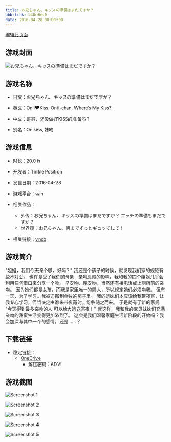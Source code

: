 ```yaml
---
title: お兄ちゃん、キッスの準備はまだですか？
abbrlink: b40c6ec0
date: 2016-04-28 00:00:00
---
```

[编辑此页面](https://github.com/ACG-3/ADV3-source/blob/main/source/_posts/games/%E3%81%8A%E5%85%84%E3%81%A1%E3%82%83%E3%82%93%E3%80%81%E3%82%AD%E3%83%83%E3%82%B9%E3%81%AE%E6%BA%96%E5%82%99%E3%81%AF%E3%81%BE%E3%81%A0%E3%81%A7%E3%81%99%E3%81%8B%EF%BC%9F%20%20%E3%82%A8%E3%83%83%E3%83%81%E3%81%AE%E6%BA%96%E5%82%99%E3%82%82%E3%81%BE%E3%81%A0%E3%81%A7%E3%81%99%E3%81%8B%EF%BC%9F.md)

## 游戏封面

![お兄ちゃん、キッスの準備はまだですか？](https://pan.timero.xyz/onedrive/img_lib_001/%E3%81%8A%E5%85%84%E3%81%A1%E3%82%83%E3%82%93%E3%80%81%E3%82%AD%E3%83%83%E3%82%B9%E3%81%AE%E6%BA%96%E5%82%99%E3%81%AF%E3%81%BE%E3%81%A0%E3%81%A7%E3%81%99%E3%81%8B%EF%BC%9F%20%20%E3%82%A8%E3%83%83%E3%83%81%E3%81%AE%E6%BA%96%E5%82%99%E3%82%82%E3%81%BE%E3%81%A0%E3%81%A7%E3%81%99%E3%81%8B%EF%BC%9F_cover.avif)


## 游戏名称

- 日文：お兄ちゃん、キッスの準備はまだですか？
- 英文：Onii♥Kiss: Onii-chan, Where’s My Kiss?
- 中文：哥哥，还没做好KISS的准备吗？

- 别名：Onikiss, 妹吻


## 游戏信息

- 时长：20.0 h
- 开发者：Tinkle Position
- 发售日期：2016-04-28
- 游戏平台：win
- 相关作品：
   - 外传：お兄ちゃん、キッスの準備はまだですか？  エッチの準備もまだですか？
   - 世界观：お兄ちゃん、朝までずっとギュッてして！

- 相关链接：[vndb](https://vndb.org/v18694)


## 游戏简介

"姐姐，我们今天亲个够，好吗？"
我还是个孩子的时候，就发现我们家的规矩有些不对劲。
也许是受了我们的母亲--亲吻恶魔的影响，我和我的四个姐姐几乎会利用任何借口来分享一个吻。
早安吻、晚安吻，当然还有接电话或上厕所前的亲吻。
因为她们都是女孩，而我是家里唯一的男人，所以规定她们必须吻我。
但有一天，为了学习，我被迫搬到单独的房子里。
我的姐妹们本应该给我带夜宵，让我专心学习，但当决定由谁来带夜宵时，纷争随之而来。
于是就有了新的家规
"今天得到最多亲吻的人 可以给大姐送宵夜！"
就这样，我和我的宝贝妹妹们充满亲吻的甜蜜生活变得更加浓烈了。
这会是我们温馨家庭生活新阶段的开始吗？我会加深与其中一个的感情，还是......？




## 下载链接

- 稳定链接：
    - [OneDrive](https://pan.timero.xyz/onedrive/adv_lib_001/%E3%81%8A%E5%85%84%E3%81%A1%E3%82%83%E3%82%93%E3%80%81%E3%82%AD%E3%83%83%E3%82%B9%E3%81%AE%E6%BA%96%E5%82%99%E3%81%AF%E3%81%BE%E3%81%A0%E3%81%A7%E3%81%99%E3%81%8B%EF%BC%9F%20%20%E3%82%A8%E3%83%83%E3%83%81%E3%81%AE%E6%BA%96%E5%82%99%E3%82%82%E3%81%BE%E3%81%A0%E3%81%A7%E3%81%99%E3%81%8B%EF%BC%9F)
        - 解压密码：ADV!



## 游戏截图


![Screenshot 1](https://pan.timero.xyz/onedrive/img_lib_001/%E3%81%8A%E5%85%84%E3%81%A1%E3%82%83%E3%82%93%E3%80%81%E3%82%AD%E3%83%83%E3%82%B9%E3%81%AE%E6%BA%96%E5%82%99%E3%81%AF%E3%81%BE%E3%81%A0%E3%81%A7%E3%81%99%E3%81%8B%EF%BC%9F%20%20%E3%82%A8%E3%83%83%E3%83%81%E3%81%AE%E6%BA%96%E5%82%99%E3%82%82%E3%81%BE%E3%81%A0%E3%81%A7%E3%81%99%E3%81%8B%EF%BC%9F_Screenshot_1.avif)

![Screenshot 2](https://pan.timero.xyz/onedrive/img_lib_001/%E3%81%8A%E5%85%84%E3%81%A1%E3%82%83%E3%82%93%E3%80%81%E3%82%AD%E3%83%83%E3%82%B9%E3%81%AE%E6%BA%96%E5%82%99%E3%81%AF%E3%81%BE%E3%81%A0%E3%81%A7%E3%81%99%E3%81%8B%EF%BC%9F%20%20%E3%82%A8%E3%83%83%E3%83%81%E3%81%AE%E6%BA%96%E5%82%99%E3%82%82%E3%81%BE%E3%81%A0%E3%81%A7%E3%81%99%E3%81%8B%EF%BC%9F_Screenshot_2.avif)

![Screenshot 3](https://pan.timero.xyz/onedrive/img_lib_001/%E3%81%8A%E5%85%84%E3%81%A1%E3%82%83%E3%82%93%E3%80%81%E3%82%AD%E3%83%83%E3%82%B9%E3%81%AE%E6%BA%96%E5%82%99%E3%81%AF%E3%81%BE%E3%81%A0%E3%81%A7%E3%81%99%E3%81%8B%EF%BC%9F%20%20%E3%82%A8%E3%83%83%E3%83%81%E3%81%AE%E6%BA%96%E5%82%99%E3%82%82%E3%81%BE%E3%81%A0%E3%81%A7%E3%81%99%E3%81%8B%EF%BC%9F_Screenshot_3.avif)

![Screenshot 4](https://pan.timero.xyz/onedrive/img_lib_001/%E3%81%8A%E5%85%84%E3%81%A1%E3%82%83%E3%82%93%E3%80%81%E3%82%AD%E3%83%83%E3%82%B9%E3%81%AE%E6%BA%96%E5%82%99%E3%81%AF%E3%81%BE%E3%81%A0%E3%81%A7%E3%81%99%E3%81%8B%EF%BC%9F%20%20%E3%82%A8%E3%83%83%E3%83%81%E3%81%AE%E6%BA%96%E5%82%99%E3%82%82%E3%81%BE%E3%81%A0%E3%81%A7%E3%81%99%E3%81%8B%EF%BC%9F_Screenshot_4.avif)

![Screenshot 5](https://pan.timero.xyz/onedrive/img_lib_001/%E3%81%8A%E5%85%84%E3%81%A1%E3%82%83%E3%82%93%E3%80%81%E3%82%AD%E3%83%83%E3%82%B9%E3%81%AE%E6%BA%96%E5%82%99%E3%81%AF%E3%81%BE%E3%81%A0%E3%81%A7%E3%81%99%E3%81%8B%EF%BC%9F%20%20%E3%82%A8%E3%83%83%E3%83%81%E3%81%AE%E6%BA%96%E5%82%99%E3%82%82%E3%81%BE%E3%81%A0%E3%81%A7%E3%81%99%E3%81%8B%EF%BC%9F_Screenshot_5.avif)

